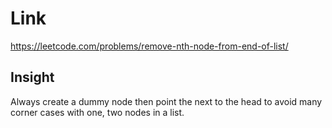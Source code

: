 # Link

https://leetcode.com/problems/remove-nth-node-from-end-of-list/

## Insight

Always create a dummy node then point the next to the head to avoid
many corner cases with one, two nodes in a list. 